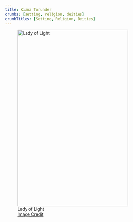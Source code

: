 ```yaml
---
title: Kiana Torunder
crumbs: [setting, religion, deities]
crumbTitles: [Setting, Religion, Deities]
---
```


<figure class="portrait">
    <a class="portrait-lightbox" href="{{ img_path }}/deities/kiana-torunder.jpg" data-img-width="663" data-img-height="1000" title="Kiana Torunder: Lady of Light"><img src="{{ img_path }}/deities/kiana-torunder-sm.jpg" width="360" height="576" alt="Lady of Light"></a>
    <figcaption>
        Lady of Light<br>
        <span class="image-credit"><a href="{{ site.url }}/misc/credits-thanks/#ben-wootten">Image Credit</a></span>
    </figcaption>
</figure>
